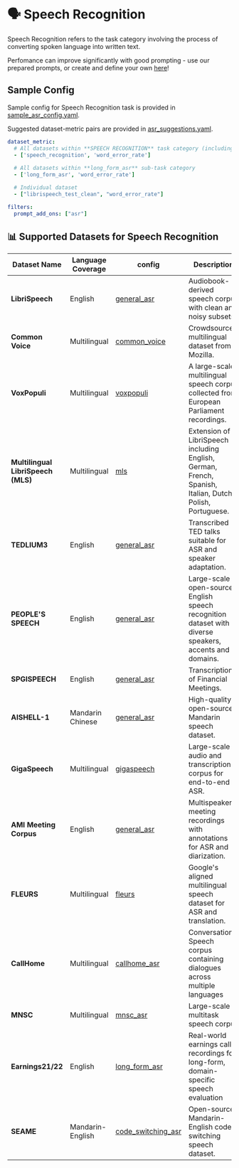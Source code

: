 # 🗣️ Speech Recognition
Speech Recognition refers to the task category involving the process of converting spoken language into written text.

Perfomance can improve significantly with good prompting - use our prepared prompts, or create and define your own [here](../../prompts/prompt_add_ons.yaml)!

## Sample Config
Sample config for Speech Recognition task is provided in [sample_asr_config.yaml](./sample_asr_config.yaml).

Suggested dataset-metric pairs are provided in [asr_suggestions.yaml](./asr_suggestions.yaml).
```yaml
dataset_metric:
  # All datasets within **SPEECH RECOGNITION** task category (including: asr + code_switching_asr + long_form_asr)
  - ['speech_recognition', 'word_error_rate']
  
  # All datasets within **long_form_asr** sub-task category
  - ['long_form_asr', 'word_error_rate']

  # Individual dataset
  - ["librispeech_test_clean", "word_error_rate"]

filters:
  prompt_add_ons: ["asr"]
```

## 📊 Supported Datasets for Speech Recognition

| Dataset Name                   | Language Coverage       | config | Description                                                                                       | License              |
|-------------------------------|------------------|----- | ---------------------------------------------------------------------------------------------------|----------------------|
| **LibriSpeech**               | English          | [general_asr](./asr/general_asr.json)| Audiobook-derived speech corpus with clean and noisy subsets.      | CC BY 4.0        |
| **Common Voice**              | Multilingual             | [common_voice](./asr/common_voice.json)| Crowdsourced multilingual dataset from Mozilla.                   | CC0 1.0 Universal |
| **VoxPopuli**                 | Multilingual              | [voxpopuli](./asr/voxpopuli.json)| A large-scale multilingual speech corpus collected from European Parliament recordings.  | CC0  |
| **Multilingual LibriSpeech (MLS)** | Multilingual           | [mls](./asr/mls.json) | Extension of LibriSpeech including English, German, French, Spanish, Italian, Dutch, Polish, Portuguese. | CC BY 4.0            |
| **TEDLIUM3**                  | English          | [general_asr](./asr/general_asr.json) | Transcribed TED talks suitable for ASR and speaker adaptation.                                    | CC BY-NC-ND 3.0      |
| **PEOPLE'S SPEECH**          | English          | [general_asr](./asr/general_asr.json) | Large-scale open-source English speech recognition dataset with diverse speakers, accents and domains.                                     | CC-BY-SA      |
| **SPGISPEECH**                  | English          | [general_asr](./asr/general_asr.json) | Transcriptions of Financial Meetings.                                    | Kensho User Agreement      |
| **AISHELL-1**                 | Mandarin Chinese | [general_asr](./asr/general_asr.json) | High-quality open-source Mandarin speech dataset.                                                 | Apache 2.0           |
| **GigaSpeech**                | Multilingual          | [gigaspeech](./asr/gigaspeech.json) | Large-scale audio and transcription corpus for end-to-end ASR.       | Apache 2.0           |
| **AMI Meeting Corpus**        | English          | [general_asr](./asr/general_asr.json) | Multispeaker meeting recordings with annotations for ASR and diarization.       | CC BY 4.0            |
| **FLEURS**                    | Multilingual              | [fleurs](./asr/fleurs.json)| Google's aligned multilingual speech dataset for ASR and translation.         | CC BY 4.0            |
| **CallHome**                     | Multilingual          | [callhome_asr](./asr/callhome_asr.json) | Conversational Speech corpus containing dialogues across multiple languages                        | LDC User Agreement for Non-Members           |
| **MNSC**                     | Multilingual          | [mnsc_asr](./asr/mnsc_asr.json) |   Large-scale multitask speech corpus                     |       MNSC: Publicly released    |
| **Earnings21/22**                     | English          | [long_form_asr](./long_form_asr.json) |  Real-world earnings call recordings for long-form, domain-specific speech evaluation                      |   CC-BY-SA-4.0        |
| **SEAME**                     | Mandarin-English          | [code_switching_asr](./code_switching_asr.json) |   Open-source Mandarin-English code-switching speech dataset.                      |   	LDC2015S04       |